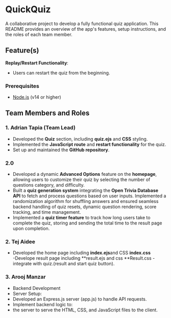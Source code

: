 # QuickQuiz
A collaborative project to develop a fully functional quiz application. This README provides an overview of the app's features, setup instructions, and the roles of each team member.




## Feature(s)

**Replay/Restart Functionality**:
   - Users can restart the quiz from the beginning.




### Prerequisites
- [Node.js](https://nodejs.org/) (v14 or higher)



## Team Members and Roles
### 1. **Adrian Tapia** (Team Lead)
- Developed the **Quiz** section, including **quiz.ejs** and **CSS** styling.
- Implemented the **JavaScript route** and **restart functionality** for the quiz.
- Set up and maintained the **GitHub repository**. 

### 2.0
- Developed a dynamic **Advanced Options** feature on the **homepage**, allowing users to customize their quiz by selecting the number of questions category, and difficulty.
- Built a **quiz generation system** integrating the **Open Trivia Database API** to fetch and process questions based on user inputs. Implemented a randomization algorithm for shuffling answers and ensured seamless backend handling of quiz resets, dynamic question rendering, score tracking, and time management.
- Implemented a **quiz timer feature** to track how long users take to complete the quiz, storing and sending the total time to the result page upon completion.


   


### 2. **Tej Aidee** 
- Developed the home page including **index.ejs**and CSS **index.css**    
-Develope result page including **result.ejs and css **Result.css
-integrate with quiz.(result and start quiz button).

   
### 3. **Arooj Manzar** 
-  Backend Development
- Server Setup:
- Developed an Express.js server (app.js) to handle API requests.
- Implement backend logic to:
- the server to serve the HTML, CSS, and JavaScript files to the client.

   
